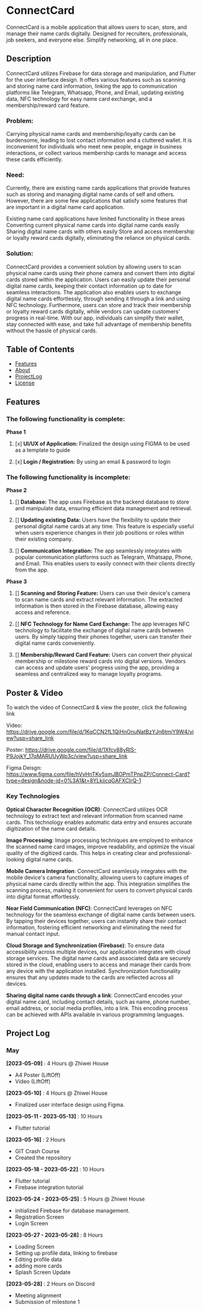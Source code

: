 # ConnectCard

ConnectCard is a mobile application that allows users to scan, store, and manage their name cards digitally. Designed for recruiters, professionals, job seekers, and everyone else. Simplify networking, all in one place.

## Description

ConnectCard utilizes Firebase for data storage and manipulation, and Flutter for the user interface design. It offers various features such as scanning and storing name card information, linking the app to communication platforms like Telegram, Whatsapp, Phone, and Email, updating existing data, NFC technology for easy name card exchange, and a membership/reward card feature.

### Problem:

Carrying physical name cards and membership/loyalty cards can be burdensome, leading to lost contact information and a cluttered wallet. It is inconvenient for individuals who meet new people, engage in business interactions, or collect various membership cards to manage and access these cards efficiently.

### Need:

Currently, there are existing name cards applications that provide features such as storing and managing digital name cards of self and others. However, there are some few applications that satisfy some features that are important in a digital name card application.

Existing name card applications have limited functionality in these areas
Converting current physical name cards into digital name cards easily
Sharing digital name cards with others easily
Store and access membership or loyalty reward cards digitally, eliminating the reliance on physical cards.

### Solution:

ConnectCard provides a convenient solution by allowing users to scan physical name cards using their phone camera and convert them into digital cards stored within the application. Users can easily update their personal digital name cards, keeping their contact information up to date for seamless interactions. The application also enables users to exchange digital name cards effortlessly, through sending it through a link and using NFC technology. Furthermore, users can store and track their membership or loyalty reward cards digitally, while vendors can update customers' progress in real-time. With our app, individuals can simplify their wallet, stay connected with ease, and take full advantage of membership benefits without the hassle of physical cards.

## Table of Contents

- [Features](#features)
- [About](#Video+Poster)
- [ProjectLog](#projectlog)
- [License](#license)


## Features

### The following functionality is complete:
**Phase 1**

1. [x] **UI/UX of Application:** Finalized the design using FIGMA to be used as a template to guide

2. [x] **Login / Registration:** By using an email & password to login

### The following functionality is incomplete:

**Phase 2**
1. [] **Database:** The app uses Firebase as the backend database to store and manipulate data, ensuring efficient data management and retrieval. 

2. [] **Updating existing Data:** Users have the flexibility to update their personal digital name cards at any time. This feature is especially useful when users experience changes in their job positions or roles within their existing company.

3. [] **Communication Integration:** The app seamlessly integrates with popular communication platforms such as Telegram, Whatsapp, Phone, and Email. This enables users to easily connect with their clients directly from the app.

**Phase 3**
1. [] **Scanning and Storing Feature:** Users can use their device's camera to scan name cards and extract relevant information. The extracted information is then stored in the Firebase database, allowing easy access and reference.

2. [] **NFC Technology for Name Card Exchange:** The app leverages NFC technology to facilitate the exchange of digital name cards between users. By simply tapping their phones together, users can transfer their digital name cards conveniently.

3. [] **Membership/Reward Card Feature:** Users can convert their physical membership or milestone reward cards into digital versions. Vendors can access and update users' progress using the app, providing a seamless and centralized way to manage loyalty programs.

## Poster & Video

To watch the video of ConnectCard & view the poster, click the following link

Video: https://drive.google.com/file/d/1KqCCN2fL1QiHnOnuNatBzYJn6tmiY9W4/view?usp=share_link

Poster: https://drive.google.com/file/d/1Xfcv88yRIS-P9JojkY_17qMARUUyWp3c/view?usp=share_link

Figma Deisgn: https://www.figma.com/file/hVvHnTKv5smJBOPmTPnpZP/Connect-Card?type=design&node-id=0%3A1&t=8YLkiicqGAFXCIrQ-1

### Key Technologies

**Optical Character Recognition (OCR)**:
ConnectCard utilizes OCR technology to extract text and relevant information from scanned name cards. This technology enables automatic data entry and ensures accurate digitization of the name card details.

**Image Processing**:
Image processing techniques are employed to enhance the scanned name card images, improve readability, and optimize the visual quality of the digitized cards. This helps in creating clear and professional-looking digital name cards.

**Mobile Camera Integration**:
ConnectCard seamlessly integrates with the mobile device's camera functionality, allowing users to capture images of physical name cards directly within the app. This integration simplifies the scanning process, making it convenient for users to convert physical cards into digital format effortlessly.

**Near Field Communication (NFC)**:
ConnectCard leverages on NFC technology for the seamless exchange of digital name cards between users. By tapping their devices together, users can instantly share their contact information, fostering efficient networking and eliminating the need for manual contact input.

**Cloud Storage and Synchronization (Firebase)**:
To ensure data accessibility across multiple devices, our application integrates with cloud storage services. The digital name cards and associated data are securely stored in the cloud, enabling users to access and manage their cards from any device with the application installed. Synchronization functionality ensures that any updates made to the cards are reflected across all devices.

**Sharing digital name cards through a link**:
ConnectCard encodes your digital name card, including contact details, such as name, phone number, email address, or social media profiles, into a link. This encoding process can be achieved with APIs available in various programming languages.

## Project Log

### May
**[2023-05-09]** : 4 Hours @ Zhiwei House
- A4 Poster (LiftOff)
- Video (LiftOff)

**[2023-05-10]** : 4 Hours @ Zhiwei House
- Finalized user interface design using Figma.

**[2023-05-11 - 2023-05-13]** : 10 Hours
- Flutter tutorial

**[2023-05-16]** : 2 Hours
- GIT Crash Course
- Created the repository

**[2023-05-18 - 2023-05-22]** : 10 Hours
- Flutter tutorial
- Firebase integration tutorial

**[2023-05-24 - 2023-05-25]** : 5 Hours @ Zhiwei House
- initialized Firebase for database management.
- Registration Screen
- Login Screen

**[2023-05-27 - 2023-05-28]** : 8 Hours
- Loading Screen
- Setting up profile data, linking to firebase
- Editing profile data
- adding more cards
- Splash Screen Update

**[2023-05-28]** : 2 Hours on Discord
- Meeting alignment
- Submission of milestone 1

